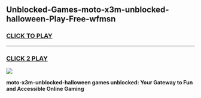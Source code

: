 
## Unblocked-Games-moto-x3m-unblocked-halloween-Play-Free-wfmsn
<h3>
<a href="https://premium76.site?title=moto-x3m-unblocked-halloween&ref=10A">CLICK TO PLAY</a></h3>
<hr>

<h3>
<a href="https://premium76.site?title=moto-x3m-unblocked-halloween&ref=10A">CLICK 2 PLAY</a>
  
</h3>

<a href="https://premium76.site?title=moto-x3m-unblocked-halloween&ref=10A"><img src="https://clearcache.store/games.png"></a>


**moto-x3m-unblocked-halloween games unblocked: Your Gateway to Fun and Accessible Online Gaming**
